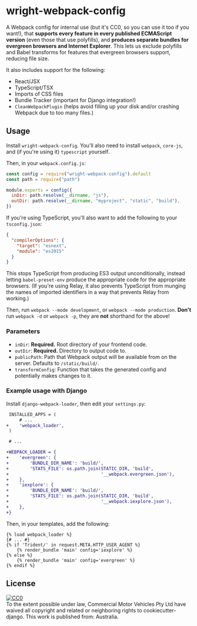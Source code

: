 # wright-webpack-config

A Webpack config for internal use (but it's CC0, so you can use it too if you want!), that **supports every feature in every published ECMAScript version** (even those that use polyfills), and **produces separate bundles for evergreen browsers and Internet Explorer**. This lets us exclude polyfills and Babel transforms for features that evergreen browsers support, reducing file size.

It also includes support for the following:

- React/JSX
- TypeScript/TSX
- Imports of CSS files
- Bundle Tracker (important for Django integration!)
- `CleanWebpackPlugin` (helps avoid filling up your disk and/or crashing Webpack due to too many files.)

## Usage

Install `wright-webpack-config`. You'll also need to install `webpack`, `core-js`, and (if you're using it) `typescript` yourself.

Then, in your `webpack.config.js`:

```js
const config = require("wright-webpack-config").default
const path = require("path")

module.exports = config({
  inDir: path.resolve(__dirname, "js"),
  outDir: path.resolve(__dirname, "myproject", "static", "build"),
})
```

If you're using TypeScript, you'll also want to add the following to your `tsconfig.json`:

```json
{
  "compilerOptions": {
    "target": "esnext",
    "module": "es2015"
  }
}
```

This stops TypeScript from producing ES3 output unconditionally, instead letting `babel-preset-env` produce the appropriate code for the appropriate browsers. (If you're using Relay, it also prevents TypeScript from munging the names of imported identifiers in a way that prevents Relay from working.)

Then, run `webpack --mode development`, or `webpack --mode production`. **Don't** run `webpack -d` or `webpack -p`, they are **not** shorthand for the above!

### Parameters

- `inDir`: **Required.** Root directory of your frontend code.
- `outDir`: **Required.** Directory to output code to.
- `publicPath`: Path that Webpack output will be available from on the server. Defaults to `/static/build/`.
- `transformConfig`: Function that takes the generated config and potentially makes changes to it.

### Example usage with Django

Install `django-webpack-loader`, then edit your `settings.py`:

```diff
 INSTALLED_APPS = (
     # ...
+    'webpack_loader',
 )

 # ...

+WEBPACK_LOADER = {
+    'evergreen': {
+        'BUNDLE_DIR_NAME': 'build/',
+        'STATS_FILE': os.path.join(STATIC_DIR, 'build',
+                                   '__webpack.evergreen.json'),
+    },
+    'iexplore': {
+        'BUNDLE_DIR_NAME': 'build/',
+        'STATS_FILE': os.path.join(STATIC_DIR, 'build',
+                                   '__webpack.iexplore.json'),
+    },
+}
```

Then, in your templates, add the following:

```django
{% load webpack_loader %}
{# ... #}
{% if 'Trident/' in request.META.HTTP_USER_AGENT %}
    {% render_bundle 'main' config='iexplore' %}
{% else %}
    {% render_bundle 'main' config='evergreen' %}
{% endif %}
```

## License

<p xmlns:dct="http://purl.org/dc/terms/" xmlns:vcard="http://www.w3.org/2001/vcard-rdf/3.0#">
  <a rel="license"
     href="http://creativecommons.org/publicdomain/zero/1.0/">
    <img src="http://i.creativecommons.org/p/zero/1.0/88x31.png" style="border-style: none;" alt="CC0" />
  </a>
  <br />
  To the extent possible under law,
  <span resource="[_:publisher]" rel="dct:publisher">
    <span property="dct:title">Commercial Motor Vehicles Pty Ltd</span></span>
  have waived all copyright and related or neighboring rights to
  <span property="dct:title">cookiecutter-django</span>.
This work is published from:
<span property="vcard:Country" datatype="dct:ISO3166"
      content="AU" about="[_:publisher]">
  Australia</span>.
</p>
